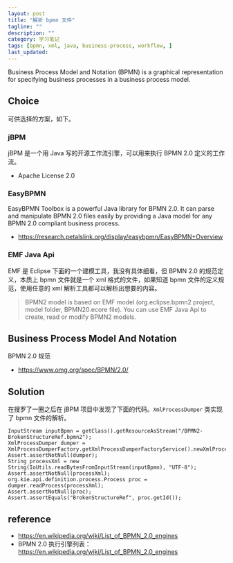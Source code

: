 ```yaml
---
layout: post
title: "解析 bpmn 文件"
tagline: ""
description: ""
category: 学习笔记
tags: [bpmn, xml, java, business-process, workflow, ]
last_updated:
---
```


Business Process Model and Notation (BPMN) is a graphical representation for specifying business processes in a business process model.

## Choice
可供选择的方案，如下。

### jBPM

jBPM 是一个用 Java 写的开源工作流引擎，可以用来执行 BPMN 2.0 定义的工作流。

- Apache License 2.0


### EasyBPMN
EasyBPMN Toolbox is a powerful Java library for BPMN 2.0. It can parse and manipulate BPMN 2.0 files easily by providing a Java model for any BPMN 2.0 compliant business process.

- <https://research.petalslink.org/display/easybpmn/EasyBPMN+Overview>

### EMF Java Api
EMF 是 Eclipse 下面的一个建模工具，我没有具体细看，但 BPMN 2.0 的规范定义，本质上 bpmn 文件就是一个 xml 格式的文件，如果知道 bpmn 文件的定义规范，使用任意的 xml 解析工具都可以解析出想要的内容。

> BPMN2 model is based on EMF model (org.eclipse.bpmn2 project, model folder, BPMN20.ecore file). You can use EMF Java Api to create, read or modify BPMN2 models.

## Business Process Model And Notation

BPMN 2.0 规范

- <https://www.omg.org/spec/BPMN/2.0/>

## Solution
在搜罗了一圈之后在 jBPM 项目中发现了下面的代码。`XmlProcessDumper` 类实现了 bpmn 文件的解析。


	InputStream inputBpmn = getClass().getResourceAsStream("/BPMN2-BrokenStructureRef.bpmn2");
	XmlProcessDumper dumper = XmlProcessDumperFactory.getXmlProcessDumperFactoryService().newXmlProcessDumper();
	Assert.assertNotNull(dumper);
	String processXml = new String(IoUtils.readBytesFromInputStream(inputBpmn), "UTF-8");
	Assert.assertNotNull(processXml);
	org.kie.api.definition.process.Process proc = dumper.readProcess(processXml);
	Assert.assertNotNull(proc);
	Assert.assertEquals("BrokenStructureRef", proc.getId());


## reference

- <https://en.wikipedia.org/wiki/List_of_BPMN_2.0_engines>
- BPMN 2.0 执行引擎列表：<https://en.wikipedia.org/wiki/List_of_BPMN_2.0_engines>

